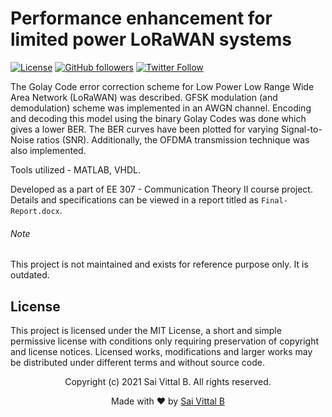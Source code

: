 # Performance enhancement for limited power LoRaWAN systems

[![License](https://img.shields.io/badge/License-MIT-blue.svg)](https://opensource.org/licenses/MIT)
[![GitHub followers](https://img.shields.io/github/followers/saivittalb.svg?style=social&label=Follow)](https://github.com/saivittalb?tab=followers)
[![Twitter Follow](https://img.shields.io/twitter/follow/saivittalb.svg?style=social)](https://twitter.com/saivittalb)

The Golay Code error correction scheme for Low Power Low Range Wide Area Network (LoRaWAN) was described. GFSK modulation (and demodulation) scheme was implemented in an AWGN channel. Encoding and decoding this model using the binary Golay Codes was done which gives a lower BER. The BER curves have been plotted for varying Signal-to-Noise ratios (SNR). Additionally, the OFDMA transmission technique was also implemented.

Tools utilized - MATLAB, VHDL.

Developed as a part of EE 307 - Communication Theory II course project. Details and specifications can be viewed in a report titled as ```Final-Report.docx```.

###### Note

This project is not maintained and exists for reference purpose only. It is outdated.

## License

This project is licensed under the MIT License, a short and simple permissive license with conditions only requiring preservation of copyright and license notices. Licensed works, modifications and larger works may be distributed under different terms and without source code.

<p align="center"> Copyright (c) 2021 Sai Vittal B. All rights reserved.</p>

<p align="center"> Made with ❤ by <a href="https://github.com/saivittalb">Sai Vittal B</a></p>
